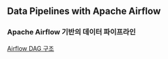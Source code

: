 ## Data Pipelines with Apache Airflow 
### Apache Airflow 기반의 데이터 파이프라인 

[Airflow DAG 구조](https://github.com/minji-engineering-lab/airflow-study/blob/master/chapter_02/airflow_dag_%EC%8B%A4%ED%96%89%ED%95%98%EA%B8%B0.md)
